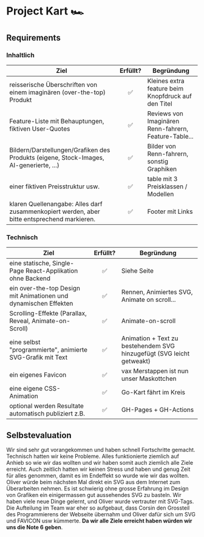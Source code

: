 # Project Kart 🏎️

## Requirements

### Inhaltlich

| Ziel                                                                                        | Erfüllt? | Begründung                                            |
|---------------------------------------------------------------------------------------------|:--------:|-------------------------------------------------------|
| reisserische Überschriften von einem imaginären (over-the-top) Produkt                      |    ✅     | Kleines extra feature beim Knopfdruck auf den Titel   |
| Feature-Liste mit Behauptungen, fiktiven User-Quotes                                        |    ✅     | Reviews von Imaginären Renn-fahrern, Feature-Table... |
| Bildern/Darstellungen/Grafiken des Produkts (eigene, Stock-Images, AI-generierte, ...)      |    ✅     | Bilder von Renn-fahrern, sonstig Graphiken            |
| einer fiktiven Preisstruktur usw.                                                           |    ✅     | table mit 3 Preisklassen / Modellen                   |
| klaren Quellenangabe: Alles darf zusammenkopiert werden, aber bitte entsprechend markieren. |    ✅     | Footer mit Links                                      |

### Technisch

| Ziel                                                             | Erfüllt?  | Begründung                                                            |
|------------------------------------------------------------------|:---------:|-----------------------------------------------------------------------|
| eine statische, Single-Page React-Applikation ohne Backend       |    ✅     | Siehe Seite                                                           |
| ein over-the-top Design mit Animationen und dynamischen Effekten |    ✅     | Rennen, Animiertes SVG, Animate on scroll...                          |
| Scrolling-Effekte (Parallax, Reveal, Animate-on-Scroll)          |    ✅     | Animate-on-scroll                                                     |
| eine selbst "programmierte", animierte SVG-Grafik mit Text       |    ✅     | Animation + Text zu bestehendem SVG hinzugefügt (SVG leicht getweakt) |
| ein eigenes Favicon                                              |    ✅     | vax Merstappen ist nun unser Maskottchen                              |
| eine eigene CSS-Animation                                        |    ✅     | Go-Kart fährt im Kreis                                                |
| optional werden Resultate automatisch publiziert z.B.            |    ✅     | GH-Pages + GH-Actions                                                 |

## Selbstevaluation

Wir sind sehr gut vorangekommen und haben schnell Fortschritte gemacht. Technisch hatten wir keine Probleme. Alles
funktionierte ziemlich auf Anhieb so wie wir das wollten und wir haben somit auch ziemlich alle Ziele erreicht.
Auch zeitlich hatten wir keinen Stress und haben und genug Zeit für alles genommen, damit es im Endeffekt so wurde wie
wir das wollten.
Oliver würde beim nächsten Mal direkt ein SVG aus dem Internet zum Überarbeiten nehmen. Es ist schwierig ohne grosse
Erfahrung im Design von Grafiken ein einigermassen gut aussehendes SVG zu basteln.
Wir haben viele neue Dinge gelernt, und Oliver wurde vertrauter mit SVG-Tags.
Die Aufteilung im Team war eher so aufgebaut, dass Corsin den Grossteil des Programmierens der Webseite übernahm und
Oliver dafür sich um SVG und FAVICON usw kümmerte.
**Da wir alle Ziele erreicht haben würden wir uns die Note 6 geben**.
